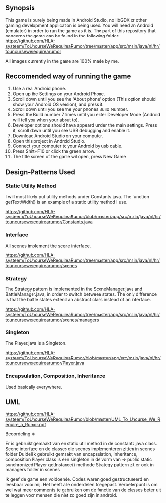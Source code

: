## Synopsis
This game is purely  being made in Android Studio, no libGDX or other gaming development application is being used. 
You will need an Android (emulator) in order to run the game as it is.
The part of this repository that concerns the game can be found in the following folder:
https://github.com/HLA-systeem/ToUncurseWeRequireaRumor/tree/master/app/src/main/java/nl/hr/touncursewerequirearumor

All images currently in the game are 100% made by me.

## Reccomended way of running the game
1. Use a real Android phone.
2. Open up the Settings on your Android Phone.
3. Scroll down until you see the 'About phone' option (This option should show your Android OS version), and press it.
4. Scroll down until you see the your phones Build Number.
5. Press the Build number 7 times until you enter Developer Mode (Android will tell you when your about to).
6. Developer options should hava appeard under the main settings. Press it, scroll down until you see USB debugging and enable it.
7. Download Android Studio on your computer.
8. Open this project in Android Studio.
9. Connect your computer to your Android by usb cable.
10. Press Shift+F10 or click the green arrow.
11. The title screen of the game wil open, press New Game

## Design-Patterns Used

### Static Utility Method

I will most likely put utility methods under Constants.java. The function getTextWidth() is an example of a static utility method I use.

https://github.com/HLA-systeem/ToUncurseWeRequireaRumor/blob/master/app/src/main/java/nl/hr/touncursewerequirearumor/Constants.java

### Interface
All scenes implement the scene interface.

https://github.com/HLA-systeem/ToUncurseWeRequireaRumor/tree/master/app/src/main/java/nl/hr/touncursewerequirearumor/scenes

### Strategy 
The Strategy pattern is implemented in the SceneManager.java and BattleManager.java, in order to switch between states. The only difference is that the battle states extend an abstract class instead of an interface. 

https://github.com/HLA-systeem/ToUncurseWeRequireaRumor/tree/master/app/src/main/java/nl/hr/touncursewerequirearumor/scenes/managers

### Singleton
The Player.java is a Singleton.

https://github.com/HLA-systeem/ToUncurseWeRequireaRumor/blob/master/app/src/main/java/nl/hr/touncursewerequirearumor/Player.java

### Encapsulation, Composition, Inheritance
Used basically everywhere.

## UML
https://github.com/HLA-systeem/ToUncurseWeRequireaRumor/blob/master/UML_To_Uncurse_We_Require_a_Rumor.pdf

Beoordeling =>

Er is gebruikt gemaakt van en static util method in de constants java class.
Scene interface en de classes die scenes implementeren zitten in scenes folder
Duidelijk gebruikt gemaakt van encapsulation, inheritance, composition
Player class is een singleton in de vorm van =>  public static synchronized Player getInstance() methode
Strategy pattern zit er ook in managers folder in scenes

Ik geef de game een voldoende. Codes waren goed gestructureerd en leesbaar voor mij. Het heeft alle onderdelen toegepast.
Verbeterpunt is om wel wat meer comments te gebruiken om de functie van de classes beter uit te leggen voor mensen die niet zo goed zijn in android.

